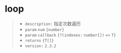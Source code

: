 # loop<T>

> - `description:` 指定次数遍历
> - `param` `num`  `{number}`
> - `param`  `callback`  `{?(indexes:` `number[])` `=>` `T}`
> - `returns` `{T[]}`
> - `version:` `2.3.2`
